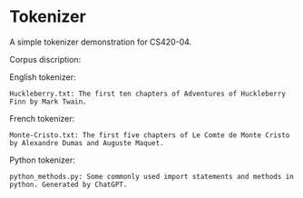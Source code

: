 # Tokenizer
A simple tokenizer demonstration for CS420-04.

Corpus discription:

English tokenizer:

    Huckleberry.txt: The first ten chapters of Adventures of Huckleberry Finn by Mark Twain. 

French tokenizer:

    Monte-Cristo.txt: The first five chapters of Le Comte de Monte Cristo by Alexandre Dumas and Auguste Maquet.

Python tokenizer:

    python_methods.py: Some commonly used import statements and methods in python. Generated by ChatGPT.
